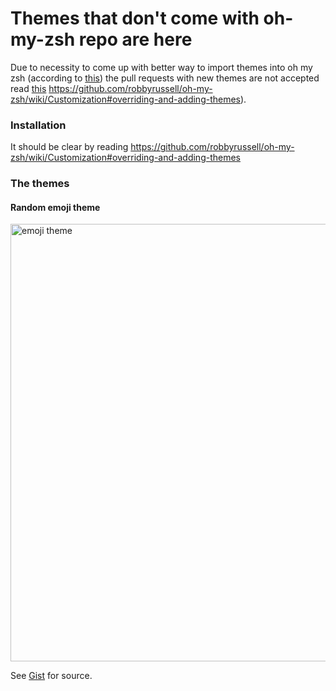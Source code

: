 # Themes that don't come with oh-my-zsh repo are here

Due to necessity to come up with better way to import themes into oh my zsh (according to [this](https://github.com/robbyrussell/oh-my-zsh/pull/1899#issuecomment-29688978)) the pull requests with new themes are not accepted read [this](https://github.com/robbyrussell/oh-my-zsh/#do-not-send-us-themes) https://github.com/robbyrussell/oh-my-zsh/wiki/Customization#overriding-and-adding-themes).

### Installation

It should be clear by reading https://github.com/robbyrussell/oh-my-zsh/wiki/Customization#overriding-and-adding-themes

### The themes

#### Random emoji theme

<a href="https://camo.githubusercontent.com/cef821db4ca342faa6a721a408a111d7ad91bb60/68747470733a2f2f73332e616d617a6f6e6177732e636f6d2f662e636c2e6c792f6974656d732f30633057327930573138335332543042337a30612f53637265656e2532305265636f7264696e67253230323031352d30352d30352532306174253230313525334131392e676966"><img src="https://camo.githubusercontent.com/cef821db4ca342faa6a721a408a111d7ad91bb60/68747470733a2f2f73332e616d617a6f6e6177732e636f6d2f662e636c2e6c792f6974656d732f30633057327930573138335332543042337a30612f53637265656e2532305265636f7264696e67253230323031352d30352d30352532306174253230313525334131392e676966" width="700" alt="emoji theme" /></a>

See [Gist](https://gist.github.com/audy/10924226e2843c57c34c/edit) for source.